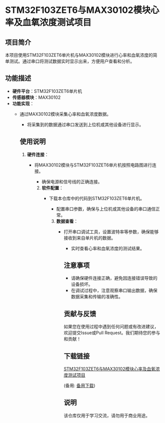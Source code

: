 # STM32F103ZET6与MAX30102模块心率及血氧浓度测试项目

## 项目简介

本项目使用STM32F103ZET6单片机与MAX30102模块进行心率和血氧浓度的简单测试。通过串口将测试数据实时显示出来，方便用户查看和分析。

## 功能描述

- **硬件平台**：STM32F103ZET6单片机
- **传感器模块**：MAX30102
- **功能实现**：
  - 通过MAX30102模块采集心率和血氧浓度数据。
    - 将采集到的数据通过串口发送到上位机或其他设备进行显示。

    ## 使用说明

    1. **硬件连接**：
       - 将MAX30102模块与STM32F103ZET6单片机按照电路图进行连接。
          - 确保电源和信号线的正确连接。

          2. **软件配置**：
             - 下载本仓库中的代码到STM32F103ZET6单片机。
                - 配置串口参数，确保与上位机或其他设备的串口通信正常。

                3. **数据查看**：
                   - 打开串口调试工具，设置波特率等参数，确保能够接收到来自单片机的数据。
                      - 实时查看心率和血氧浓度的测试结果。

                      ## 注意事项

                      - 请确保硬件连接正确，避免因连接错误导致的设备损坏。
                      - 在调试过程中，注意观察串口输出数据，确保数据采集和传输的准确性。

                      ## 贡献与反馈

                      如果您在使用过程中遇到任何问题或有改进建议，欢迎提交Issue或Pull Request。我们期待您的参与和贡献！

                      ## 下载链接
                      [STM32F103ZET6与MAX30102模块心率及血氧浓度测试项目](https://pan.quark.cn/s/25c2b36e7525) 

                      (备用: [备用下载](https://pan.baidu.com/s/1loPy5mDL9KiOpxNhzWxbOw?pwd=1234))

                      ## 说明

                      该仓库仅用于学习交流，请勿用于商业用途。
